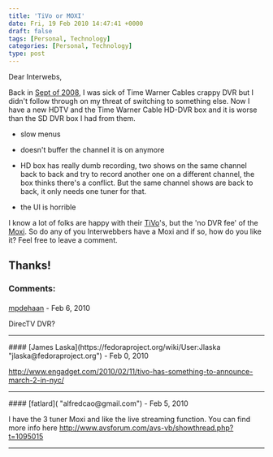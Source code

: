 ```yaml
---
title: 'TiVo or MOXI'
date: Fri, 19 Feb 2010 14:47:41 +0000
draft: false
tags: [Personal, Technology]
categories: [Personal, Technology]
type: post
---
```


Dear Interwebs,

Back in [Sept of 2008](http://zeusville.wordpress.com/2008/09/21/time-warner-can-kiss-my/), I was sick of Time Warner Cables crappy DVR but I didn't follow through on my threat of switching to something else. Now I have a new HDTV and the Time Warner Cable HD-DVR box and it is worse than the SD DVR box I had from them.

*   slow menus

*   doesn't buffer the channel it is on anymore

*   HD box has really dumb recording, two shows on the same channel back to back and try to record another one on a different channel, the box thinks there's a conflict. But the same channel shows are back to back, it only needs one tuner for that.

*   the UI is horrible

I know a lot of folks are happy with their [TiVo](http://www.tivo.com/)'s, but the 'no DVR fee' of the [Moxi](http://moxi.com/us/home.html). So do any of you Interwebbers have a Moxi and if so, how do you like it? Feel free to leave a comment.

Thanks!
---
### Comments:
####
[mpdehaan](http://michaeldehaan.net "michael.dehaan@gmail.com") - <time datetime="2010-02-20 11:20:57">Feb 6, 2010</time>

DirecTV DVR?
<hr />
####
[James Laska](https://fedoraproject.org/wiki/User:Jlaska "jlaska@fedoraproject.org") - <time datetime="2010-02-21 16:51:56">Feb 0, 2010</time>

http://www.engadget.com/2010/02/11/tivo-has-something-to-announce-march-2-in-nyc/
<hr />
####
[fatlard]( "alfredcao@gmail.com") - <time datetime="2010-02-19 13:56:12">Feb 5, 2010</time>

I have the 3 tuner Moxi and like the live streaming function. You can find more info here http://www.avsforum.com/avs-vb/showthread.php?t=1095015
<hr />
